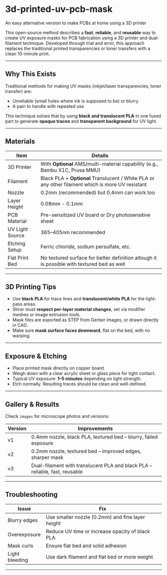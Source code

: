 # 3d-printed-uv-pcb-mask
An easy alternative version to make PCBs at home using a 3D printer

This open-source method describes a **fast**, **reliable**, and **reusable** way to create UV exposure masks for PCB fabrication using a 3D printer and dual-filament technique. Developed through trial and error, this approach replaces the traditional printed transparencies or toner transfers with a clean 10-minute print.

---

## Why This Exists

Traditional methods for making UV masks (inkjet/laser transparencies, toner transfer) are:
- Unreliable (small holes where ink is supposed to be) or blurry
- A pain to handle with repeated use

This technique solves that by using **black and translucent PLA** in one fused part to generate **opaque traces** and **transparent background** for UV light.

---

## Materials

| Item | Details |
|------|---------|
| 3D Printer | With **Optional** AMS/multi-material capability (e.g., Bambu X1C, Prusa MMU) |
| Filament | Black PLA + **Optional** Translucent / White PLA or any other filament which is more UV resistant|
| Nozzle | 0.2mm (recommended) but 0.4mm can work too|
| Layer Height | 0.08mm - 0.1mm|
| PCB Material | Pre-sensitized UV board or Dry photosensitive sheet |
| UV Light Source | 365–405nm recommended |
| Etching Setup | Ferric chloride, sodium persulfate, etc. |
| Flat Print Bed | No textured surface for better definition altough it is possible with textured bed as well |

---

## 3D Printing Tips

- Use **black PLA** for trace lines and **translucent/white PLA** for the light-pass areas.
- Slicer must **respect per-layer material changes**, set via modifier meshes or image extrusion tools.
- Mask files are exported as STEP from Gerber images, or drawn directly in CAD.
- Make sure **mask surface faces downward**, flat on the bed, with no warping.

---

## Exposure & Etching

- Place printed mask directly on copper board.
- Weigh down with a clear acrylic sheet or glass piece for tight contact.
- Typical UV exposure: **1–5 minutes** depending on light strength.
- Etch normally. Resulting traces should be clean and well-defined.

---

## Gallery & Results

Check `images` for microscope photos and versions:

| Version | Improvements |
|---------|--------------|
| v1 | 0.4mm nozzle, black PLA, textured bed – blurry, failed exposure |
| v2 | 0.2mm nozzle, textured bed – improved edges, sharper mask |
| v3 | Dual-filament with translucent PLA and black PLA – reliable, fast, reusable |

---

## Troubleshooting

| Issue | Fix |
|-------|-----|
| Blurry edges | Use smaller nozzle (0.2mm) and fine layer height |
| Overexposure | Reduce UV time or increase opacity of black PLA |
| Mask curls | Ensure flat bed and solid adhesion |
| Light bleeding | Use dark filament and flat bed or more weight|

---
